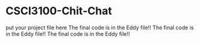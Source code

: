 # CSCI3100-Chit-Chat
put your project file here 
The final code is in the Eddy file!!
The final code is in the Eddy file!!
The final code is in the Eddy file!!
